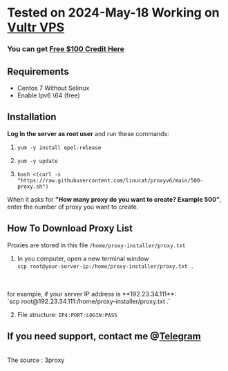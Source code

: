 # Tested on 2024-May-18 Working on [Vultr VPS](https://www.vultr.com/?ref=8936554)

### You can get [Free $100 Credit Here](https://www.vultr.com/?ref=9001246-8H)

## Requirements
- Centos 7 Without Selinux
- Enable Ipv6 \64 (free)

## Installation

**Log In the server as root user** and run these commands:

1. `yum -y install epel-release`

2. `yum -y update`

3. `bash <(curl -s "https://raw.githubusercontent.com/linucat/proxyv6/main/500-proxy.sh")`

When it asks for **"How many proxy do you want to create? Example 500"**, enter the number of proxy you want to create.

## How To Download Proxy List

Proxies are stored in this file `/home/proxy-installer/proxy.txt`

1. In you computer, open a new terminal window \
`scp root@your-server-ip:/home/proxy-installer/proxy.txt .` 
<br>
<br>
for example, if your server IP address is **192.23.34.111**:
<br>
`scp root@192.23.34.111:/home/proxy-installer/proxy.txt .`


2. File structure: `IP4:PORT:LOGIN:PASS`

## If you need support, contact me @[Telegram](https://t.me/+aWqfCqk9VL41MDBl)

<br>
The source : 3proxy
